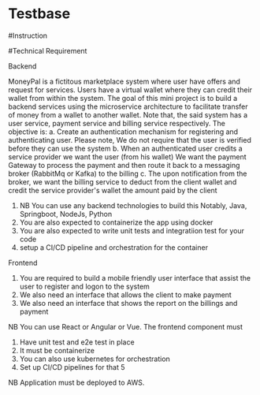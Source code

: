# Testbase

#Instruction

#Technical Requirement

Backend

MoneyPal is a fictitous marketplace system where user have offers and request for services. Users 
have a virtual wallet where they can credit their wallet from within the system. The goal of this
mini project is to build a backend services using the microservice architecture to facilitate transfer
of money from a wallet to another wallet. Note that, the said system has a user service, payment service and
billing service respectively. The objective is:
	a. Create an authentication mechanism for registering and authenticating user. Please note, We do
		not require that the user is verified before they can use the system
	b. When an authenticated user credits a service provider we want the user (from his wallet) We want the payment
		Gateway to process the payment and then route it back to a messaging broker (RabbitMq or Kafka) to the billing
	c. The upon notification from the broker, we want the billing service to deduct from the client wallet and credit
		the service provider's wallet the amount paid by the client

1. NB You can use any backend technologies to build this Notably, Java, Springboot, NodeJs, Python
2. You are also expected to containerize the app using docker
3. You are also expected to write unit tests and integratiion test for your code
4. setup a CI/CD pipeline and orchestration for the container

Frontend

1. You are required to build a mobile friendly user interface that assist the user to register and logon to the 
system
2. We also need an interface that allows the client to make payment
3. We also need an interface that shows the report on the billings and payment

NB You can use React or Angular or Vue. The frontend component must

1. Have unit test and e2e test in place
2. It must be containerize
3. You can also use kubernetes for orchestration
4. Set up CI/CD pipelines for that
5

NB Application must be deployed to AWS.
